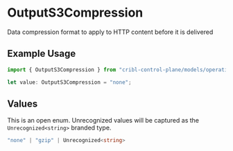 # OutputS3Compression

Data compression format to apply to HTTP content before it is delivered

## Example Usage

```typescript
import { OutputS3Compression } from "cribl-control-plane/models/operations";

let value: OutputS3Compression = "none";
```

## Values

This is an open enum. Unrecognized values will be captured as the `Unrecognized<string>` branded type.

```typescript
"none" | "gzip" | Unrecognized<string>
```
